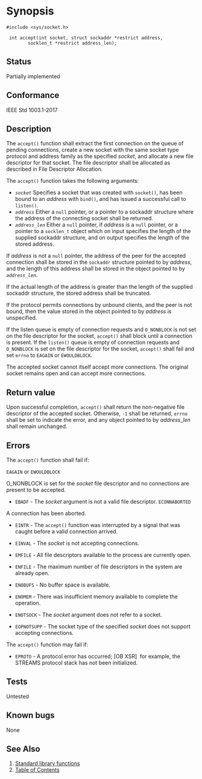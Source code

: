 # Synopsis 
`#include <sys/socket.h>`</br>

` int accept(int socket, struct sockaddr *restrict address,`</br>
`        socklen_t *restrict address_len);`</br>

## Status

Partially implemented

## Conformance

IEEE Std 1003.1-2017

## Description

The `accept()` function shall extract the first connection on the queue of pending connections, create a new socket with
the same socket type protocol and address family as the specified _socket_, and allocate a new file descriptor for that socket. The
file descriptor shall be allocated as described in File Descriptor
Allocation.

The `accept()` function takes the following arguments:

* _`socket`_ Specifies a socket that was created with `socket()`, has been bound to an _address_ with `bind()`, and has issued a successful call to `listen()`.
* _`address`_ Either a `null` pointer, or a pointer to a sockaddr structure where the address of the connecting socket shall be
returned.
* _`address_len`_ Either a `null` pointer, if _address_ is a `null` pointer, or a pointer to a `socklen_t` object which on input specifies
the length of the supplied sockaddr structure, and on output specifies the length of the stored address.

If _address_ is not a `null` pointer, the address of the peer for the accepted connection shall be stored in the
`sockaddr` structure pointed to by _address_, and the length of this address shall be stored in the object pointed to by _`address_len`_.

If the actual length of the address is greater than the length of the supplied sockaddr structure, the stored address shall be truncated.

If the protocol permits connections by unbound clients, and the peer is not bound, then the value stored in the object pointed
to by _address_ is unspecified.

If the listen queue is empty of connection requests and `O_NONBLOCK` is not set on the file descriptor for the socket,
`accept()` shall block until a connection is present. If the `listen()` queue is
empty of connection requests and `O_NONBLOCK` is set on the file descriptor for the socket, `accept()` shall fail and set
`errno` to `EAGAIN` or `EWOULDBLOCK`.

The accepted socket cannot itself accept more connections. The original socket remains open and can accept more connections.


## Return value

Upon successful completion, `accept()` shall return the non-negative file descriptor of the accepted socket. Otherwise, `-1` shall be returned, `errno` shall be set to indicate the error, and any object pointed to by _address_len_ shall remain unchanged.

## Errors


The `accept()` function shall fail if:

`EAGAIN` or `EWOULDBLOCK`

O_NONBLOCK is set for the _socket_ file descriptor and no connections are present to be accepted.

 * `EBADF` - The _socket_ argument is not a valid file descriptor.
`ECONNABORTED`

A connection has been aborted.

 * `EINTR` - The `accept()` function was interrupted by a signal that was caught before a valid connection arrived.

 * `EINVAL` - The _socket_ is not accepting connections.

 * `EMFILE` - All file descriptors available to the process are currently open.

 * `ENFILE` - The maximum number of file descriptors in the system are already open.

 * `ENOBUFS` - No buffer space is available.

 * `ENOMEM` - There was insufficient memory available to complete the operation.

 * `ENOTSOCK` - The _socket_ argument does not refer to a socket.

 * `EOPNOTSUPP` - The socket type of the specified _socket_ does not support accepting connections.

The `accept()` function may fail if:


 * `EPROTO` - A protocol error has occurred; [OB XSR]   for example, the STREAMS protocol stack has not been initialized.






## Tests

Untested

## Known bugs

None

## See Also 
1. [Standard library functions](../README.md)
2. [Table of Contents](../../../README.md)
